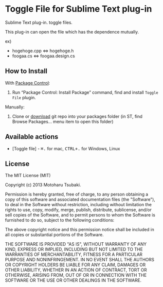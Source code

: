 # Toggle File for Sublime Text plug-in

Sublime Text plug-in. toggle files.

This plug-in can open the file which has the dependence mutually.

ex)
* hogehoge.cpp <=> hogehoge.h
* foogaa.cs <=> foogaa.design.cs

## How to Install ##

With [Package Control](http://wbond.net/sublime_packages/package_control):

1. Run “Package Control: Install Package” command, find and install `Toggle File` plugin.

Manually:

1. Clone or [download](https://github.com/Harurow/sublime_togglefile/archive/master.zip) git repo into your packages folder (in ST, find Browse Packages... menu item to open this folder)


## Available actions ##

* [Toggle file] - <kbd>⌘.</kbd> for mac, <kbd>CTRL+.</kbd> for Windows, Linux

## License
The MIT License (MIT)

Copyright (c) 2013 Motoharu Tsubaki.

Permission is hereby granted, free of charge, to any person obtaining a 
copy of this software and associated documentation files (the "Software"),
to deal in the Software without restriction, including without limitation
the rights to use, copy, modify, merge, publish, distribute, sublicense,
and/or sell copies of the Software, and to permit persons to whom the
Software is furnished to do so, subject to the following conditions:

The above copyright notice and this permission notice shall be included in
all copies or substantial portions of the Software.

THE SOFTWARE IS PROVIDED "AS IS", WITHOUT WARRANTY OF ANY KIND, EXPRESS OR
IMPLIED, INCLUDING BUT NOT LIMITED TO THE WARRANTIES OF MERCHANTABILITY,
FITNESS FOR A PARTICULAR PURPOSE AND NONINFRINGEMENT. IN NO EVENT SHALL THE
AUTHORS OR COPYRIGHT HOLDERS BE LIABLE FOR ANY CLAIM, DAMAGES OR OTHER
LIABILITY, WHETHER IN AN ACTION OF CONTRACT, TORT OR OTHERWISE, ARISING
FROM, OUT OF OR IN CONNECTION WITH THE SOFTWARE OR THE USE OR OTHER
DEALINGS IN THE SOFTWARE.

